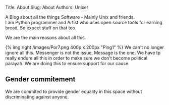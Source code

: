 Title: About 
Slug: About
Authors: Unixer
<!--Summary: Short version for index and feeds-->

A Blog about all the things Software - Mainly Unix and friends.  
I am Python programmer and Artist who uses open source tools for earning bread, So expect stuff on that too.



We are the main reasons about all this.

<!--{% img center /images/about.png 600p x 400px "Ping1" %}-->
<span class="fa fa-clock-o right">{% img right /images/Por7.png 400p x 200px "Ping1" %}<span class="left"> We can't no longer ignore all this. Messenger is not the issue, Message is the one. We have tp really endure all this in order to make sure we don't become political parayah. We are doing this to ensure support for our cause.</span></span>


## Gender commitement
We are commited to provide gender equality in this space without discriminating against anyone.
